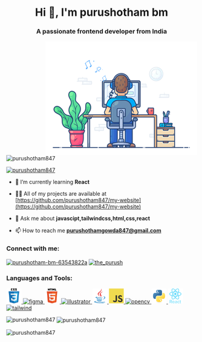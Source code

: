 
<h1 align="center">Hi 👋, I'm purushotham bm</h1>
<h3 align="center">A passionate frontend developer from India</h3>
<img align="right" alt="coding" width="400" src="https://raw.githubusercontent.com/jsuarezruiz/jsuarezruiz/master/images/coding.gif" >

<p align="left"> <img src="https://komarev.com/ghpvc/?username=purushotham847&label=Profile%20views&color=0e75b6&style=flat" alt="purushotham847" /> </p>

<p align="left"> <a href="https://github.com/ryo-ma/github-profile-trophy"><img src="https://github-profile-trophy.vercel.app/?username=purushotham847" alt="purushotham847" /></a> </p>

- 🌱 I’m currently learning **React**

- 👨‍💻 All of my projects are available at [https://github.com/purushotham847/my-website](https://github.com/purushotham847/my-website)

- 💬 Ask me about **javascipt,tailwindcss,html,css,react**

- 📫 How to reach me **purushothamgowda847@gmail.com**

<h3 align="left">Connect with me:</h3>
<p align="left">
<a href="https://linkedin.com/in/purushotham-bm-63543822a" target="blank"><img align="center" src="https://raw.githubusercontent.com/rahuldkjain/github-profile-readme-generator/master/src/images/icons/Social/linked-in-alt.svg" alt="purushotham-bm-63543822a" height="30" width="40" /></a>
<a href="https://instagram.com/the_purush" target="blank"><img align="center" src="https://raw.githubusercontent.com/rahuldkjain/github-profile-readme-generator/master/src/images/icons/Social/instagram.svg" alt="the_purush" height="30" width="40" /></a>
</p>

<h3 align="left">Languages and Tools:</h3>
<p align="left"> <a href="https://www.w3schools.com/css/" target="_blank" rel="noreferrer"> <img src="https://raw.githubusercontent.com/devicons/devicon/master/icons/css3/css3-original-wordmark.svg" alt="css3" width="40" height="40"/> </a> <a href="https://www.figma.com/" target="_blank" rel="noreferrer"> <img src="https://www.vectorlogo.zone/logos/figma/figma-icon.svg" alt="figma" width="40" height="40"/> </a> <a href="https://www.w3.org/html/" target="_blank" rel="noreferrer"> <img src="https://raw.githubusercontent.com/devicons/devicon/master/icons/html5/html5-original-wordmark.svg" alt="html5" width="40" height="40"/> </a> <a href="https://www.adobe.com/in/products/illustrator.html" target="_blank" rel="noreferrer"> <img src="https://www.vectorlogo.zone/logos/adobe_illustrator/adobe_illustrator-icon.svg" alt="illustrator" width="40" height="40"/> </a> <a href="https://www.java.com" target="_blank" rel="noreferrer"> <img src="https://raw.githubusercontent.com/devicons/devicon/master/icons/java/java-original.svg" alt="java" width="40" height="40"/> </a> <a href="https://developer.mozilla.org/en-US/docs/Web/JavaScript" target="_blank" rel="noreferrer"> <img src="https://raw.githubusercontent.com/devicons/devicon/master/icons/javascript/javascript-original.svg" alt="javascript" width="40" height="40"/> </a> <a href="https://opencv.org/" target="_blank" rel="noreferrer"> <img src="https://www.vectorlogo.zone/logos/opencv/opencv-icon.svg" alt="opencv" width="40" height="40"/> </a> <a href="https://www.python.org" target="_blank" rel="noreferrer"> <img src="https://raw.githubusercontent.com/devicons/devicon/master/icons/python/python-original.svg" alt="python" width="40" height="40"/> </a> <a href="https://reactjs.org/" target="_blank" rel="noreferrer"> <img src="https://raw.githubusercontent.com/devicons/devicon/master/icons/react/react-original-wordmark.svg" alt="react" width="40" height="40"/> </a> <a href="https://tailwindcss.com/" target="_blank" rel="noreferrer"> <img src="https://www.vectorlogo.zone/logos/tailwindcss/tailwindcss-icon.svg" alt="tailwind" width="40" height="40"/> </a> </p>

<p><img align="left" src="https://github-readme-stats.vercel.app/api/top-langs?username=purushotham847&show_icons=true&locale=en&layout=compact" alt="purushotham847" /></p>

<p>&nbsp;<img align="center" src="https://github-readme-stats.vercel.app/api?username=purushotham847&show_icons=true&locale=en" alt="purushotham847" /></p>

<p><img align="center" src="https://github-readme-streak-stats.herokuapp.com/?user=purushotham847&" alt="purushotham847" /></p>
